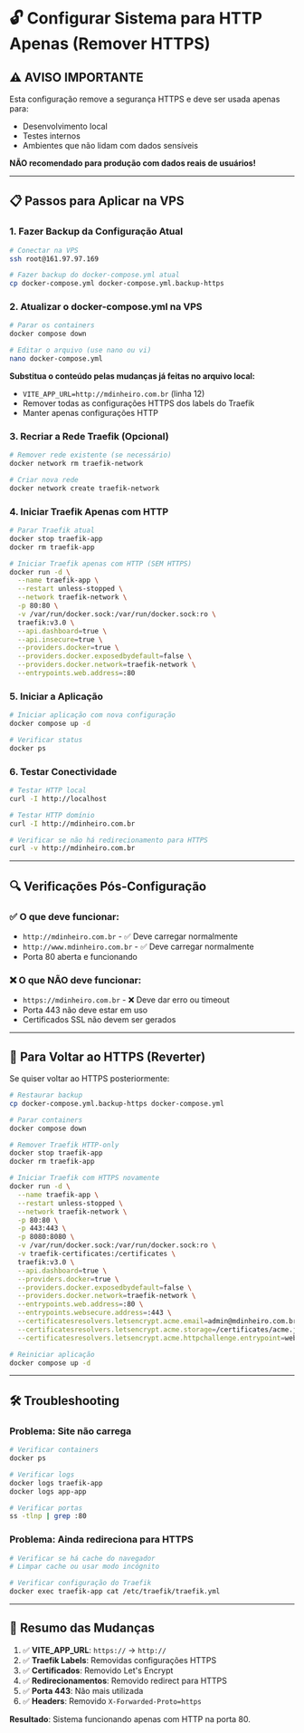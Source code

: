# 🔓 Configurar Sistema para HTTP Apenas (Remover HTTPS)

## ⚠️ **AVISO IMPORTANTE**

Esta configuração remove a segurança HTTPS e deve ser usada apenas para:

- Desenvolvimento local
- Testes internos
- Ambientes que não lidam com dados sensíveis

**NÃO recomendado para produção com dados reais de usuários!**

---

## 📋 **Passos para Aplicar na VPS**

### 1. **Fazer Backup da Configuração Atual**

```bash
# Conectar na VPS
ssh root@161.97.97.169

# Fazer backup do docker-compose.yml atual
cp docker-compose.yml docker-compose.yml.backup-https
```

### 2. **Atualizar o docker-compose.yml na VPS**

```bash
# Parar os containers
docker compose down

# Editar o arquivo (use nano ou vi)
nano docker-compose.yml
```

**Substitua o conteúdo pelas mudanças já feitas no arquivo local:**

- `VITE_APP_URL=http://mdinheiro.com.br` (linha 12)
- Remover todas as configurações HTTPS dos labels do Traefik
- Manter apenas configurações HTTP

### 3. **Recriar a Rede Traefik (Opcional)**

```bash
# Remover rede existente (se necessário)
docker network rm traefik-network

# Criar nova rede
docker network create traefik-network
```

### 4. **Iniciar Traefik Apenas com HTTP**

```bash
# Parar Traefik atual
docker stop traefik-app
docker rm traefik-app

# Iniciar Traefik apenas com HTTP (SEM HTTPS)
docker run -d \
  --name traefik-app \
  --restart unless-stopped \
  --network traefik-network \
  -p 80:80 \
  -v /var/run/docker.sock:/var/run/docker.sock:ro \
  traefik:v3.0 \
  --api.dashboard=true \
  --api.insecure=true \
  --providers.docker=true \
  --providers.docker.exposedbydefault=false \
  --providers.docker.network=traefik-network \
  --entrypoints.web.address=:80
```

### 5. **Iniciar a Aplicação**

```bash
# Iniciar aplicação com nova configuração
docker compose up -d

# Verificar status
docker ps
```

### 6. **Testar Conectividade**

```bash
# Testar HTTP local
curl -I http://localhost

# Testar HTTP domínio
curl -I http://mdinheiro.com.br

# Verificar se não há redirecionamento para HTTPS
curl -v http://mdinheiro.com.br
```

---

## 🔍 **Verificações Pós-Configuração**

### ✅ **O que deve funcionar:**

- `http://mdinheiro.com.br` - ✅ Deve carregar normalmente
- `http://www.mdinheiro.com.br` - ✅ Deve carregar normalmente
- Porta 80 aberta e funcionando

### ❌ **O que NÃO deve funcionar:**

- `https://mdinheiro.com.br` - ❌ Deve dar erro ou timeout
- Porta 443 não deve estar em uso
- Certificados SSL não devem ser gerados

---

## 🔄 **Para Voltar ao HTTPS (Reverter)**

Se quiser voltar ao HTTPS posteriormente:

```bash
# Restaurar backup
cp docker-compose.yml.backup-https docker-compose.yml

# Parar containers
docker compose down

# Remover Traefik HTTP-only
docker stop traefik-app
docker rm traefik-app

# Iniciar Traefik com HTTPS novamente
docker run -d \
  --name traefik-app \
  --restart unless-stopped \
  --network traefik-network \
  -p 80:80 \
  -p 443:443 \
  -p 8080:8080 \
  -v /var/run/docker.sock:/var/run/docker.sock:ro \
  -v traefik-certificates:/certificates \
  traefik:v3.0 \
  --api.dashboard=true \
  --providers.docker=true \
  --providers.docker.exposedbydefault=false \
  --providers.docker.network=traefik-network \
  --entrypoints.web.address=:80 \
  --entrypoints.websecure.address=:443 \
  --certificatesresolvers.letsencrypt.acme.email=admin@mdinheiro.com.br \
  --certificatesresolvers.letsencrypt.acme.storage=/certificates/acme.json \
  --certificatesresolvers.letsencrypt.acme.httpchallenge.entrypoint=web

# Reiniciar aplicação
docker compose up -d
```

---

## 🛠️ **Troubleshooting**

### Problema: Site não carrega

```bash
# Verificar containers
docker ps

# Verificar logs
docker logs traefik-app
docker logs app-app

# Verificar portas
ss -tlnp | grep :80
```

### Problema: Ainda redireciona para HTTPS

```bash
# Verificar se há cache do navegador
# Limpar cache ou usar modo incógnito

# Verificar configuração do Traefik
docker exec traefik-app cat /etc/traefik/traefik.yml
```

---

## 📝 **Resumo das Mudanças**

1. ✅ **VITE_APP_URL**: `https://` → `http://`
2. ✅ **Traefik Labels**: Removidas configurações HTTPS
3. ✅ **Certificados**: Removido Let's Encrypt
4. ✅ **Redirecionamentos**: Removido redirect para HTTPS
5. ✅ **Porta 443**: Não mais utilizada
6. ✅ **Headers**: Removido `X-Forwarded-Proto=https`

**Resultado**: Sistema funcionando apenas com HTTP na porta 80.
